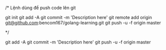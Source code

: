 /*
Lệnh dùng để push code lên git

git init
git add -A
git commit -m 'Description here'
git remote add origin git@github.com:bencom167/golang-learning.git
git push -u -f origin master

*/

git add -A
git commit -m 'Description here'
git push -u -f origin master

